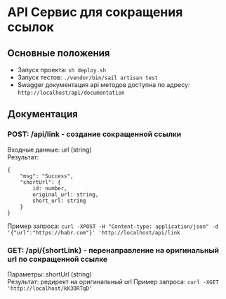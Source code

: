 # API Сервис для сокращения ссылок

## Основные положения

* Запуск проекта: `sh deploy.sh`
* Запуск тестов: `./vendor/bin/sail artisan test`
* Swagger документация api методов доступна по адресу: `http://localhost/api/documentation`

## Документация

### POST: /api/link - создание сокращенной ссылки
Входные данные: url (string)  
Результат:   
```
{  
    "msg": "Success",  
    "shortUrl": {
        id: number,  
        original_url: string,  
        short_url: string  
    }
}
```

Пример запроса: `curl -XPOST -H "Content-type: application/json" -d '{"url":"https://habr.com"}' 'http://localhost/api/link`

### GET: /api/{shortLink} - перенаправление на оригинальный url по сокращенной ссылке
Параметры: shortUrl (string)  
Результат: редирект на оригинальный url
Пример запроса: `curl -XGET 'http://localhost/kK3ORTqD'`
